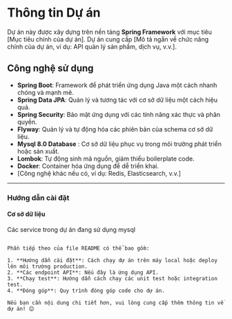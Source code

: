 # Thông tin Dự án

Dự án này được xây dựng trên nền tảng **Spring Framework** với mục tiêu [Mục tiêu chính của dự án]. Dự án cung cấp [Mô tả ngắn về chức năng chính của dự án, ví dụ: API quản lý sản phẩm, dịch vụ, v.v.].

## Công nghệ sử dụng

- **Spring Boot**: Framework để phát triển ứng dụng Java một cách nhanh chóng và mạnh mẽ.
- **Spring Data JPA**: Quản lý và tương tác với cơ sở dữ liệu một cách hiệu quả.
- **Spring Security**: Bảo mật ứng dụng với các tính năng xác thực và phân quyền.
- **Flyway**: Quản lý và tự động hóa các phiên bản của schema cơ sở dữ liệu.
- **Mysql 8.0 Database** : Cơ sở dữ liệu phục vụ trong môi trường phát triển hoặc sản xuất.
- **Lombok**: Tự động sinh mã nguồn, giảm thiểu boilerplate code.
- **Docker**: Container hóa ứng dụng để dễ triển khai.
- [Công nghệ khác nếu có, ví dụ: Redis, Elasticsearch, v.v.]
---

### Hướng dẫn cài đặt

#### Cơ sở dữ liệu
Các service trong dự án đang sử dụng mysql
``````

Phần tiếp theo của file README có thể bao gồm:

1. **Hướng dẫn cài đặt**: Cách chạy dự án trên máy local hoặc deploy lên môi trường production.
2. **Các endpoint API**: Nếu đây là ứng dụng API.
3. **Chạy test**: Hướng dẫn cách chạy các unit test hoặc integration test.
4. **Đóng góp**: Quy trình đóng góp code cho dự án.

Nếu bạn cần nội dung chi tiết hơn, vui lòng cung cấp thêm thông tin về dự án! 😊
